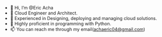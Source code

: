 - 👋 Hi, I’m @Eric Acha
- 👀 Cloud Engineer and Architect.
- 🌱 Experienced in Designing, deploying and managing cloud solutions.
- 💞️ Highly proficient in programming with Python.
- 📫 You can reach me through my email(achaeric04@gmail.com)

<!---
Achengo/Achengo is a ✨ special ✨ repository because its `README.md` (this file) appears on your GitHub profile.
You can click the Preview link to take a look at your changes.
--->
